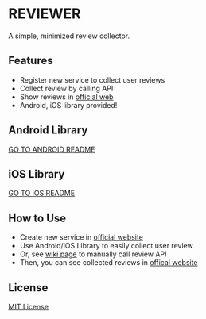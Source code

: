# REVIEWER

A simple, minimized review collector.  

## Features
- Register new service to collect user reviews  
- Collect review by calling API  
- Show reviews in [official web](https://reviewer.devx.kr)  
- Android, iOS library provided!  

## Android Library
[GO TO ANDROID README](/ANDROID/README.MD)

## iOS Library
[GO TO iOS README](/IOS/README.MD)

## How to Use
- Create new service in [official website](https://reviewer.devx.kr/create.php)  
- Use Android/iOS Library to easily collect user review  
- Or, see [wiki page]() to manually call review API  
- Then, you can see collected reviews in [offical website](https://reviewer.devx.kr/overview.php)  

## License
[MIT License]()